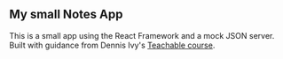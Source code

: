 ## My small Notes App

This is a small app using the React Framework and a mock JSON server.  Built with guidance from Dennis Ivy's [Teachable course](https://dennisivy.teachable.com/p/react-notes-app-crash-course).